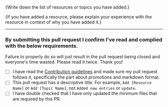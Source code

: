 <!-- 
	Steps to complete this Pull Request (PR)

	1. Please fill in the bracket enclosed fields {...} below.
	2. Make sure you say YES to all the conditions and check the boxes at the bottom by placing a 'x' in between the brackes [ ]. Like this - [x].
	3. Submit the PR.
-->

{Write down the list of resources or topics you have added.}

{If you have added a resource, please explain your experience with the resource in context of why you have added it.}


--------

### By submitting this pull request I confirm I've read and complied with the below requirements.

Failure to properly do so will just result in the pull request being closed and everyone's time wasted. Please read it twice. Thank you!

- [ ] I have read the [Contribution guidelines](https://github.com/aviaryan/learn-for-free/blob/master/CONTRIBUTING.md) and made sure my pull request follows it, specifically the part about promotions and markdown format.
- [ ] This pull request has a descriptive title. For example, `Add [Resource Name]` or `Add [Topic Name]`, not `Added new entries` or `update`.
- [ ] I have double checked that I have only updated the minimum files that are required by this PR.
